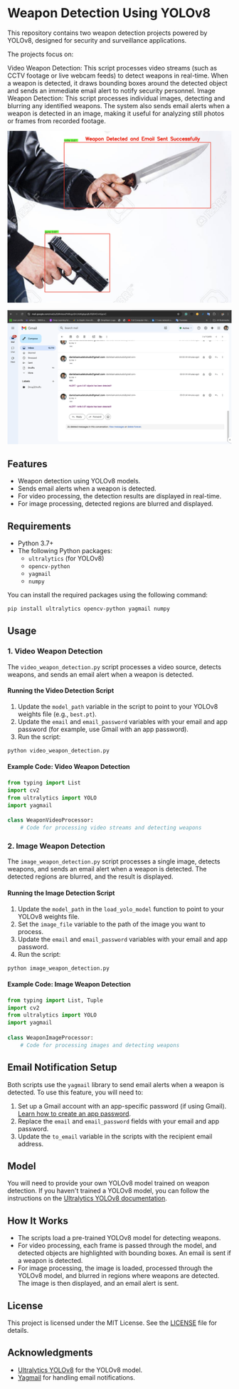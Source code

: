 
# Weapon Detection Using YOLOv8

This repository contains two weapon detection projects powered by YOLOv8, designed for security and surveillance applications.

The projects focus on:

Video Weapon Detection: This script processes video streams (such as CCTV footage or live webcam feeds) to detect weapons in real-time. When a weapon is detected, it draws bounding boxes around the detected object and sends an immediate email alert to notify security personnel.
Image Weapon Detection: This script processes individual images, detecting and blurring any identified weapons. The system also sends email alerts when a weapon is detected in an image, making it useful for analyzing still photos or frames from recorded footage.


!["detect"](img.png)

!["detect"](img_1.png)

## Features

- Weapon detection using YOLOv8 models.
- Sends email alerts when a weapon is detected.
- For video processing, the detection results are displayed in real-time.
- For image processing, detected regions are blurred and displayed.

## Requirements

- Python 3.7+
- The following Python packages:
  - `ultralytics` (for YOLOv8)
  - `opencv-python`
  - `yagmail`
  - `numpy`

You can install the required packages using the following command:

```bash
pip install ultralytics opencv-python yagmail numpy
```

## Usage

### 1. Video Weapon Detection

The `video_weapon_detection.py` script processes a video source, detects weapons, and sends an email alert when a weapon is detected.

#### Running the Video Detection Script

1. Update the `model_path` variable in the script to point to your YOLOv8 weights file (e.g., `best.pt`).
2. Update the `email` and `email_password` variables with your email and app password (for example, use Gmail with an app password).
3. Run the script:

```bash
python video_weapon_detection.py
```

#### Example Code: Video Weapon Detection

```python
from typing import List
import cv2
from ultralytics import YOLO
import yagmail

class WeaponVideoProcessor:
    # Code for processing video streams and detecting weapons
```

### 2. Image Weapon Detection

The `image_weapon_detection.py` script processes a single image, detects weapons, and sends an email alert when a weapon is detected. The detected regions are blurred, and the result is displayed.

#### Running the Image Detection Script

1. Update the `model_path` in the `load_yolo_model` function to point to your YOLOv8 weights file.
2. Set the `image_file` variable to the path of the image you want to process.
3. Update the `email` and `email_password` variables with your email and app password.
4. Run the script:

```bash
python image_weapon_detection.py
```

#### Example Code: Image Weapon Detection

```python
from typing import List, Tuple
import cv2
from ultralytics import YOLO
import yagmail

class WeaponImageProcessor:
    # Code for processing images and detecting weapons
```

## Email Notification Setup

Both scripts use the `yagmail` library to send email alerts when a weapon is detected. To use this feature, you will need to:

1. Set up a Gmail account with an app-specific password (if using Gmail). [Learn how to create an app password](https://support.google.com/accounts/answer/185833).
2. Replace the `email` and `email_password` fields with your email and app password.
3. Update the `to_email` variable in the scripts with the recipient email address.

## Model

You will need to provide your own YOLOv8 model trained on weapon detection. If you haven't trained a YOLOv8 model, you can follow the instructions on the [Ultralytics YOLOv8 documentation](https://docs.ultralytics.com/).

## How It Works

- The scripts load a pre-trained YOLOv8 model for detecting weapons.
- For video processing, each frame is passed through the model, and detected objects are highlighted with bounding boxes. An email is sent if a weapon is detected.
- For image processing, the image is loaded, processed through the YOLOv8 model, and blurred in regions where weapons are detected. The image is then displayed, and an email alert is sent.

## License

This project is licensed under the MIT License. See the [LICENSE](LICENSE) file for details.

## Acknowledgments

- [Ultralytics YOLOv8](https://github.com/ultralytics/ultralytics) for the YOLOv8 model.
- [Yagmail](https://github.com/kootenpv/yagmail) for handling email notifications.

